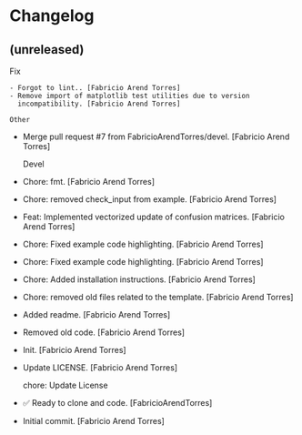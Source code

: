 Changelog
=========


(unreleased)
------------

Fix
~~~
- Forgot to lint.. [Fabricio Arend Torres]
- Remove import of matplotlib test utilities due to version
  incompatibility. [Fabricio Arend Torres]

Other
~~~~~
- Merge pull request #7 from FabricioArendTorres/devel. [Fabricio Arend
  Torres]

  Devel
- Chore: fmt. [Fabricio Arend Torres]
- Chore: removed check_input from example. [Fabricio Arend Torres]
- Feat: Implemented vectorized update of confusion matrices. [Fabricio
  Arend Torres]
- Chore: Fixed example code highlighting. [Fabricio Arend Torres]
- Chore: Fixed example code highlighting. [Fabricio Arend Torres]
- Chore: Added installation instructions. [Fabricio Arend Torres]
- Chore: removed old files related to the template. [Fabricio Arend
  Torres]
- Added readme. [Fabricio Arend Torres]
- Removed old code. [Fabricio Arend Torres]
- Init. [Fabricio Arend Torres]
- Update LICENSE. [Fabricio Arend Torres]

  chore: Update License
- ✅ Ready to clone and code. [FabricioArendTorres]
- Initial commit. [Fabricio Arend Torres]


